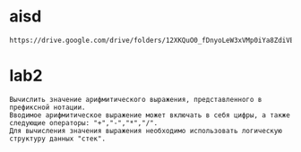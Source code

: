 # aisd
	https://drive.google.com/drive/folders/12XKQuO0_fDnyoLeW3xVMp0iYa8ZdiVEw
# lab2
	Вычислить значение арифмитического выражения, представленного в префиксной нотации.
	Вводимое арифмитическое выражение может включать в себя цифры, а также следующие операторы: "+","-","*","/".
	Для вычисления значения выражения необходимо использовать логическую структуру данных "стек".	

